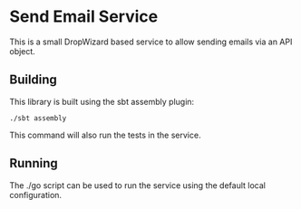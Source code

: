 # Send Email Service

This is a small DropWizard based service to allow sending emails via an API object.

## Building

This library is built using the sbt assembly plugin:

`
./sbt assembly
`

This command will also run the tests in the service.

## Running

The ./go script can be used to run the service using the default local configuration.
